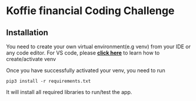 # Koffie financial Coding Challenge

## Installation

You need to create your own virtual environment(e.g venv) from your IDE or any code editor.
For VS code, please **[click here](https://code.visualstudio.com/docs/python/environments)** to learn how to create/activate venv

Once you have successfully activated your venv, you need to run

```
pip3 install -r requirements.txt
```

It will install all required libraries to run/test the app.
